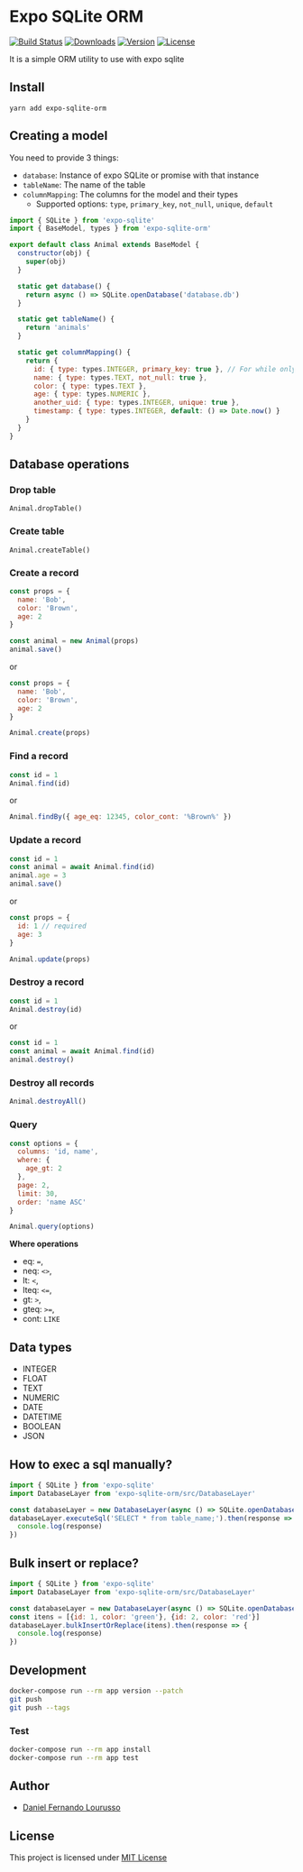 # Expo SQLite ORM

[![Build Status](https://travis-ci.org/dflourusso/expo-sqlite-orm.svg?branch=master)](https://travis-ci.org/dflourusso/expo-sqlite-orm)
<a href="https://npmcharts.com/compare/expo-sqlite-orm?minimal=true"><img src="https://img.shields.io/npm/dm/expo-sqlite-orm.svg" alt="Downloads"></a>
<a href="https://www.npmjs.com/package/expo-sqlite-orm"><img src="https://img.shields.io/npm/v/expo-sqlite-orm.svg" alt="Version"></a>
<a href="https://www.npmjs.com/package/expo-sqlite-orm"><img src="https://img.shields.io/npm/l/expo-sqlite-orm.svg" alt="License"></a>

It is a simple ORM utility to use with expo sqlite

## Install

`yarn add expo-sqlite-orm`

## Creating a model

You need to provide 3 things:

- `database`: Instance of expo SQLite or promise with that instance
- `tableName`: The name of the table
- `columnMapping`: The columns for the model and their types
  - Supported options: `type`, `primary_key`, `not_null`, `unique`, `default`

```javascript
import { SQLite } from 'expo-sqlite'
import { BaseModel, types } from 'expo-sqlite-orm'

export default class Animal extends BaseModel {
  constructor(obj) {
    super(obj)
  }

  static get database() {
    return async () => SQLite.openDatabase('database.db')
  }

  static get tableName() {
    return 'animals'
  }

  static get columnMapping() {
    return {
      id: { type: types.INTEGER, primary_key: true }, // For while only supports id as primary key
      name: { type: types.TEXT, not_null: true },
      color: { type: types.TEXT },
      age: { type: types.NUMERIC },
      another_uid: { type: types.INTEGER, unique: true },
      timestamp: { type: types.INTEGER, default: () => Date.now() }
    }
  }
}
```

## Database operations

### Drop table

`Animal.dropTable()`

### Create table

`Animal.createTable()`

### Create a record

```javascript
const props = {
  name: 'Bob',
  color: 'Brown',
  age: 2
}

const animal = new Animal(props)
animal.save()
```

or

```javascript
const props = {
  name: 'Bob',
  color: 'Brown',
  age: 2
}

Animal.create(props)
```

### Find a record

```javascript
const id = 1
Animal.find(id)
```

or

```javascript
Animal.findBy({ age_eq: 12345, color_cont: '%Brown%' })
```

### Update a record

```javascript
const id = 1
const animal = await Animal.find(id)
animal.age = 3
animal.save()
```

or

```javascript
const props = {
  id: 1 // required
  age: 3
}

Animal.update(props)
```

### Destroy a record

```javascript
const id = 1
Animal.destroy(id)
```

or

```javascript
const id = 1
const animal = await Animal.find(id)
animal.destroy()
```

### Destroy all records

```javascript
Animal.destroyAll()
```

### Query

```javascript
const options = {
  columns: 'id, name',
  where: {
    age_gt: 2
  },
  page: 2,
  limit: 30,
  order: 'name ASC'
}

Animal.query(options)
```

**Where operations**

- eq: `=`,
- neq: `<>`,
- lt: `<`,
- lteq: `<=`,
- gt: `>`,
- gteq: `>=`,
- cont: `LIKE`

## Data types

- INTEGER
- FLOAT
- TEXT
- NUMERIC
- DATE
- DATETIME
- BOOLEAN
- JSON

## How to exec a sql manually?

```javascript
import { SQLite } from 'expo-sqlite'
import DatabaseLayer from 'expo-sqlite-orm/src/DatabaseLayer'

const databaseLayer = new DatabaseLayer(async () => SQLite.openDatabase('database_name'))
databaseLayer.executeSql('SELECT * from table_name;').then(response => {
  console.log(response)
})
```

## Bulk insert or replace?

```javascript
import { SQLite } from 'expo-sqlite'
import DatabaseLayer from 'expo-sqlite-orm/src/DatabaseLayer'

const databaseLayer = new DatabaseLayer(async () => SQLite.openDatabase('database_name'), 'table_name')
const itens = [{id: 1, color: 'green'}, {id: 2, color: 'red'}]
databaseLayer.bulkInsertOrReplace(itens).then(response => {
  console.log(response)
})
```

## Development

```bash
docker-compose run --rm app version --patch
git push
git push --tags
```

### Test

```bash
docker-compose run --rm app install
docker-compose run --rm app test
```

## Author

- [Daniel Fernando Lourusso](http://dflourusso.com.br)

## License

This project is licensed under
[MIT License](http://en.wikipedia.org/wiki/MIT_License)
